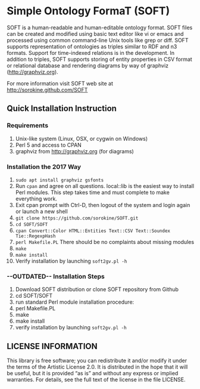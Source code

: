 Simple Ontology FormaT (SOFT)
=============================

SOFT is a human-readable and human-editable ontology format.  SOFT
files can be created and modified using basic text editor like vi or
emacs and processed using common command-line Unix tools like grep or
diff.  SOFT supports representation of ontologies as triples similar
to RDF and n3 formats.  Support for time-indexed relations is in the
development.  In addition to triples, SOFT supports storing of entity
properties in CSV format or relational database and rendering diagrams
by way of graphviz (http://graphviz.org).

For more information visit SOFT web site at http://sorokine.github.com/SOFT

Quick Installation Instruction
------------------------------

### Requirements

1.  Unix-like system (Linux, OSX, or cygwin on Windows)
2.  Perl 5 and access to CPAN
3.  graphviz from http://graphviz.org (for diagrams)

### Installation the 2017 Way

1.  ```sudo apt install graphviz gsfonts```
2.  Run ```cpan``` and agree on all questions.  local::lib is the easiest way to install Perl modules.  This step takes time and must complete to make everything work.
3.  Exit cpan prompt with Ctrl-D, then logout of the system and login again or launch a new shell
3.  ```git clone https://github.com/sorokine/SOFT.git```
4.  ```cd SOFT/SOFT```
5.  ```cpan Convert::Color HTML::Entities Text::CSV Text::Soundex Tie::RegexpHash```
5.  ```perl Makefile.PL```  There should be no complaints about missing modules
6.  ```make```
7.  ```make install```
4.  Verify installation by launching ```soft2gv.pl -h```

### --OUTDATED-- Installation Steps

1.  Download SOFT distribution or clone SOFT repository from Github
2.  cd SOFT/SOFT
3.  run standard Perl module installation procedure:
  1.  perl Makefile.PL
  2.  make
  3.  make install
4.  verify installation by launching ```soft2gv.pl -h```

## LICENSE INFORMATION

This library is free software; you can redistribute it and/or 
modify it under the terms of the Artistic License 2.0. It is 
distributed in the hope that it will be useful, but it is 
provided “as is” and without any express or implied warranties. 
For details, see the full text of the license in the file LICENSE.

